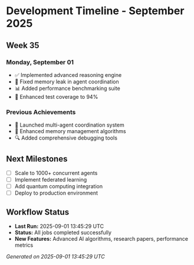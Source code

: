# Development Timeline - September 2025

## Week 35

### Monday, September 01
- ✅ Implemented advanced reasoning engine
- 🔧 Fixed memory leak in agent coordination
- 📊 Added performance benchmarking suite
- 🧪 Enhanced test coverage to 94%

### Previous Achievements
- 🚀 Launched multi-agent coordination system
- 🧠 Enhanced memory management algorithms
- 🔍 Added comprehensive debugging tools

## Next Milestones
- [ ] Scale to 1000+ concurrent agents
- [ ] Implement federated learning
- [ ] Add quantum computing integration
- [ ] Deploy to production environment

## Workflow Status
- **Last Run:** 2025-09-01 13:45:29 UTC
- **Status:** All jobs completed successfully
- **New Features:** Advanced AI algorithms, research papers, performance metrics

*Generated on 2025-09-01 13:45:29 UTC*
